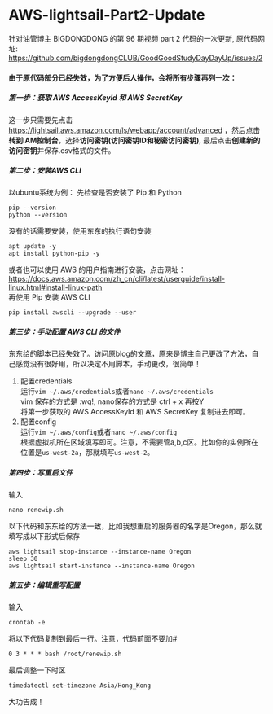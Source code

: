 # AWS-lightsail-Part2-Update
针对油管博主 BIGDONGDONG 的第 96 期视频 part 2 代码的一次更新, 原代码网址: https://github.com/bigdongdongCLUB/GoodGoodStudyDayDayUp/issues/2
#### 由于原代码部分已经失效，为了方便后人操作，会将所有步骤再列一次：
##### 第一步：获取 AWS AccessKeyId 和 AWS SecretKey
这一步只需要先点击 https://lightsail.aws.amazon.com/ls/webapp/account/advanced ，然后点击**转到IAM控制台**，选择**访问密钥(访问密钥ID和秘密访问密钥)**, 最后点击**创建新的访问密钥**并保存.csv格式的文件。
##### 第二步：安装AWS CLI
以ubuntu系统为例：
先检查是否安装了 Pip 和 Python
```
pip --version
python --version
```
没有的话需要安装，使用东东的执行语句安装
```
apt update -y
apt install python-pip -y
```
或者也可以使用 AWS 的用户指南进行安装，点击网址：https://docs.aws.amazon.com/zh_cn/cli/latest/userguide/install-linux.html#install-linux-path <br>
再使用 Pip 安装 AWS CLI
```
pip install awscli --upgrade --user
```
##### 第三步：手动配置 AWS CLI 的文件
东东给的脚本已经失效了。访问原blog的文章，原来是博主自己更改了方法，自己感觉没有很好用，所以决定不用脚本，手动更改，很简单！
1. 配置credentials<br>
运行`vim ~/.aws/credentials`或者`nano ~/.aws/credentials`<br>
vim 保存的方式是 :wq!, nano保存的方式是 ctrl + x 再按Y<br>
将第一步获取的 AWS AccessKeyId 和 AWS SecretKey 复制进去即可。<br>
2. 配置config<br>运行`vim ~/.aws/config`或者`nano ~/.aws/config`<br>
根据虚拟机所在区域填写即可。注意，不需要管a,b,c区。比如你的实例所在位置是`us-west-2a`，那就填写`us-west-2`。
##### 第四步：写重启文件
输入
```
nano renewip.sh
```
以下代码和东东给的方法一致，比如我想重启的服务器的名字是Oregon，那么就填写成以下形式后保存
```
aws lightsail stop-instance --instance-name Oregon
sleep 30
aws lightsail start-instance --instance-name Oregon
```
##### 第五步：编辑重写配置
输入
```
crontab -e
```
将以下代码复制到最后一行。注意，代码前面不要加#
```
0 3 * * * bash /root/renewip.sh
```
最后调整一下时区
```
timedatectl set-timezone Asia/Hong_Kong
```
大功告成！
